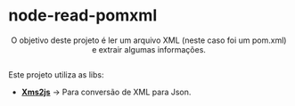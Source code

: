 # node-read-pomxml


<p style="text-align: center">
  O objetivo deste projeto é ler um arquivo XML (neste caso foi um pom.xml) e extrair algumas informações.
</p>

<div style="align-content: center; width: 100% ">

</div>

Este projeto utiliza as libs:
- **[Xms2js](https://github.com/Leonidas-from-XIV/node-xml2js)** -> Para conversão de XML para Json.

<br>

